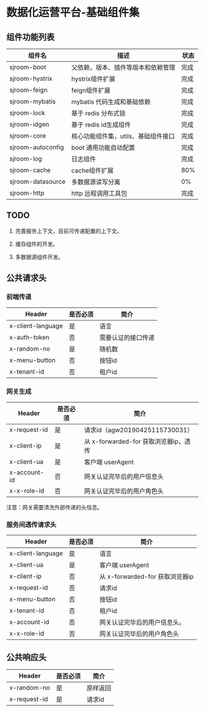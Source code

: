 # 数据化运营平台-基础组件集

## 组件功能列表

| 组件名                   | 描述                                | 状态    |
| ------------------------ | ----------------------------------- | ------- |
| sjroom-boot     | 父依赖，版本、插件等版本和依赖管理  | 完成    |
| sjroom-hystrix    | hystrix组件扩展                     | 完成    |
| sjroom-feign      | feign组件扩展                       | 完成    |
| sjroom-mybatis    | mybatis 代码生成和基础依赖          | 完成    |
| sjroom-lock       | 基于 redis 分布式锁                 | 完成    |
| sjroom-idgen      | 基于 redis id生成组件               | 完成    |
| sjroom-core       | 核心功能组件集，utils、基础组件接口 | 完成 |
| sjroom-autoconfig | boot 通用功能自动配置               | 完成 |
| sjroom-log        | 日志组件                            | 完成 |
| sjroom-cache      | cache组件扩展                       | 80%     |
| sjroom-datasource | 多数据源读写分离                    | 0%      |
| sjroom-http | http 远程调用工具包                    | 完成      |

## TODO

1. 完善服务上下文，目前可传递配置的上下文。

2. 缓存组件的开发。

3. 多数据源组件开发。

## 公共请求头

### 前端传递

| Header            | 是否必须 | 简介               |
| ----------------- | -------- | ------------------ |
| x-client-language | 是       | 语言               |
| x-auth-token      | 否       | 需要认证的接口传递 |
| x-random-no       | 是       | 随机数             |
| x-menu-button     | 否       | 按钮id             |
| x-tenant-id       | 否       | 租户id             |

### 网关生成

| Header       | 是否必须 | 简介                                  |
| ------------ | -------- | ------------------------------------- |
| x-request-id | 是       | 请求id（agw20190425115730031）        |
| x-client-ip  | 是       | 从 x-forwarded-for 获取浏览器ip，透传 |
| x-client-ua  | 是       | 客户端 userAgent                      |
| x-account-id | 否       | 网关认证完毕后的用户信息头            |
| x-x-role-id | 否       | 网关认证完毕后的用户角色头            |


注意：网关需要清洗外部传递的头信息。

### 服务间透传请求头

| Header            | 是否必须 | 简介                            |
| ----------------- | -------- | ------------------------------- |
| x-client-language | 是       | 语言                            |
| x-client-ua       | 是       | 客户端 userAgent                |
| x-client-ip       | 否       | 从 x-forwarded-for 获取浏览器ip |
| x-request-id      | 否       | 请求id                          |
| x-menu-button     | 否       | 按钮id                          |
| x-tenant-id       | 否       | 租户id                          |
| x-account-id      | 否       | 网关认证完毕后的用户信息头。    |
| x-x-role-id | 否       | 网关认证完毕后的用户角色头            |

## 公共响应头

| Header       | 是否必须 | 简介     |
| ------------ | -------- | -------- |
| x-random-no  | 是       | 原样返回 |
| x-request-id | 是       | 请求id   |

